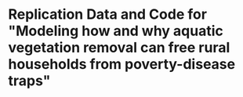 # Replication Data and Code for "Modeling how and why aquatic vegetation removal can free rural households from poverty-disease traps" 
